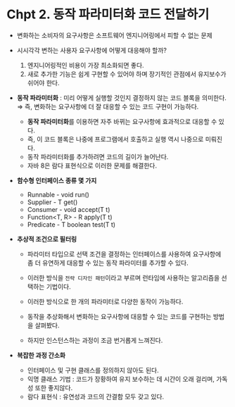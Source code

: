 # Chpt 2. 동작 파라미터화 코드 전달하기

- 변화하는 소비자의 요구사항은 소프트웨어 엔지니어링에서 피할 수 없는 문제
- 시시각각 변하는 사용자 요구사항에 어떻게 대응해야 할까?
    1. 엔지니어링적인 비용이 가장 최소화되면 좋다.
    2. 새로 추가한 기능은 쉽게 구현할 수 있어야 하며 장기적인 관점에서 유지보수가 쉬어야 한다.
    
- **동작 파라미터화** : 미리 어떻게 실행할 것인지 결정하지 않는 코드 블록을 의미한다.
⇒ 즉, 변화하는 요구사항에 더 잘 대응할 수 있는 코드 구현이 가능하다.
    - **동작 파라미터화**를 이용하면 자주 바뀌는 요구사항에 효과적으로 대응할 수 있다.
    - 즉, 이 코드 블록은 나중에 프로그램에서 호출하고 실행 역시 나중으로 미뤄진다.
    - 동작 파라미터화를 추가하려면 코드의 길이가 늘어난다.
    - 자바 8은 람다 표현식으로 이러한 문제를 해결한다.

- **함수형 인터페이스 종류 몇 가지**
    - Runnable - void run()
    - Supplier<T> - T get()
    - Consumer<T> - void accept(T t)
    - Function<T, R> - R apply(T t)
    - Predicate<T> - T boolean test(T t)
          
- **추상적 조건으로 필터링**
    - 파라미터 타입으로 선택 조건을 결정하는 인터페이스를 사용하여 요구사항에 좀 더 유연하게 대응할 수 있는 동작 파라미터를 추가할 수 있다.

    - 이러한 방식을 `전략 디자인 패턴`이라고 부르며 런타임에 사용하는 알고리즘을 선택하는 기법이다.
    - 이러한 방식으로 한 개의 파라미터로 다양한 동작이 가능하다.
    - 동작을 추상화해서 변화하는 요구사항에 대응할 수 있는 코드를 구현하는 방법을 살펴봤다.
    - 하지만 인스턴스하는 과정이 조금 번거롭게 느껴진다.
      
- **복잡한 과정 간소화**
    - 인터페이스 및 구현 클래스를 정의하지 않아도 된다.
    - 익명 클래스 기법 : 코드가 장황하여 유지 보수하는 데 시간이 오래 걸리며, 가독성 또한 좋지않다.
    - 람다 표현식 : 유연성과 코드의 간결함 모두 갖고 있다.
